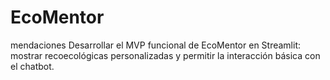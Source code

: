 # EcoMentor
mendaciones Desarrollar el MVP funcional de EcoMentor en Streamlit: mostrar recoecológicas personalizadas y permitir la interacción básica con el chatbot.
